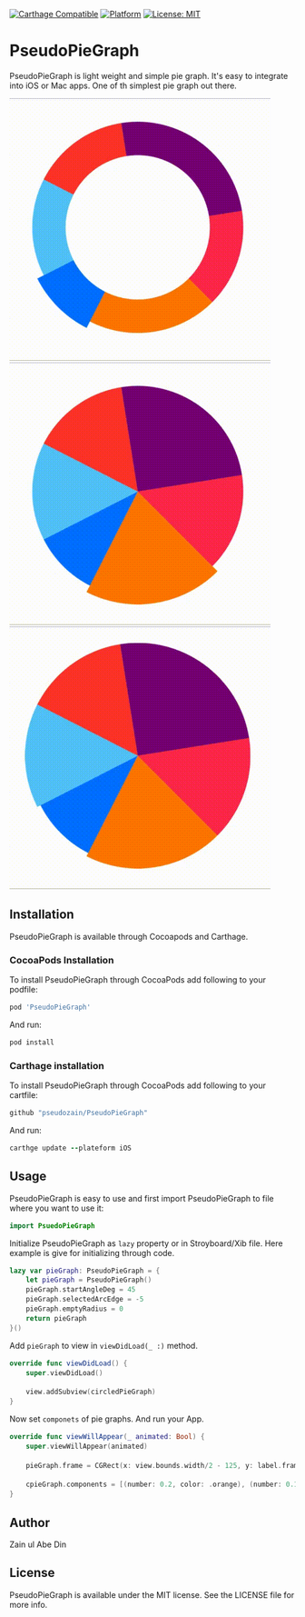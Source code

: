 
[![Carthage Compatible](https://img.shields.io/badge/Carthage-compatible-4BC51D.svg?style=flat)](https://github.com/Carthage/Carthage)
[![Platform](https://img.shields.io/cocoapods/p/Alamofire.svg?style=flat)](https://github.com/pseudozain/PseudoConstraints)
[![License: MIT](https://img.shields.io/badge/license-MIT-lightgrey.svg)](https://github.com/pseudozain/PseudoPieGraph/blob/master/LICENSE)

# PseudoPieGraph

PseudoPieGraph is light weight and simple pie graph. It's easy to integrate into iOS or Mac apps. One of th simplest pie graph out there.

![](/Resources/Sec0.gif) ![](/Resources/Sec1.gif) ![](/Resources/Sec2.gif)

## Installation

PseudoPieGraph is available through Cocoapods and Carthage.

### CocoaPods Installation

To install PseudoPieGraph through CocoaPods add following to your podfile:

```ruby
pod 'PseudoPieGraph'
```

And run:

```ruby
pod install
``` 

### Carthage installation

To install PseudoPieGraph through CocoaPods add following to your cartfile:

```ruby
github "pseudozain/PseudoPieGraph"
```

And run:

```ruby
carthge update --plateform iOS
```

## Usage

PseudoPieGraph is easy to use and first import PseudoPieGraph to file where you want to use it:

```swift
import PsuedoPieGraph
```
Initialize PseudoPieGraph as ```lazy``` property or in Stroyboard/Xib file. Here example is give for initializing through code.

```swift
lazy var pieGraph: PseudoPieGraph = {
    let pieGraph = PseudoPieGraph()
    pieGraph.startAngleDeg = 45
    pieGraph.selectedArcEdge = -5
    pieGraph.emptyRadius = 0
    return pieGraph
}()
```

Add ```pieGraph``` to view in ```viewDidLoad(_ :)``` method.

```swift
override func viewDidLoad() {
    super.viewDidLoad()
    
    view.addSubview(circledPieGraph)
}
```

Now set ```componets``` of pie graphs. And run your App.

```swift
override func viewWillAppear(_ animated: Bool) {
    super.viewWillAppear(animated)
    
    pieGraph.frame = CGRect(x: view.bounds.width/2 - 125, y: label.frame.origin.y + label.frame.height + 40, width: 250, height: 250)
    
    cpieGraph.components = [(number: 0.2, color: .orange), (number: 0.1, color: .systemBlue), (number: 0.15, color: .systemTeal), (number: 0.15, color: .systemRed), (number: 0.25, color: .purple), (number: 0.15, color: .systemPink)]
}
```

## Author

Zain ul Abe Din

## License

PseudoPieGraph is available under the MIT license. See the LICENSE file for more info.
